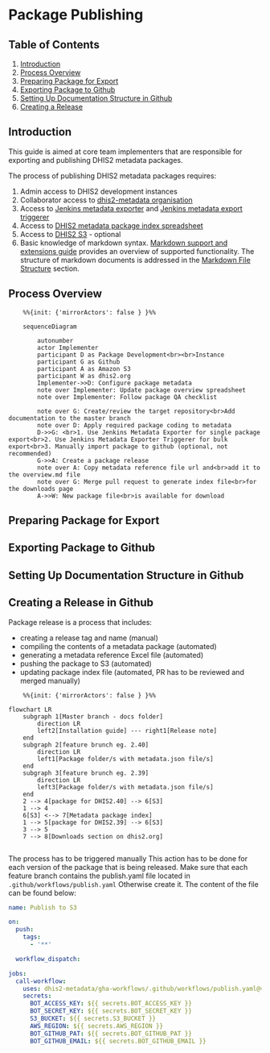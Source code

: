 # Package Publishing

## Table of Contents

1. [Introduction](#introduction)
2. [Process Overview](#process-overview)
3. [Preparing Package for Export](#preparing-package-for-export)
4. [Exporting Package to Github](#exporting-package-to-github)
5. [Setting Up Documentation Structure in Github](#setting-up-documentation-structure-in-github)
6. [Creating a Release](#creating-a-release-in-github)

## Introduction

This guide is aimed at core team implementers that are responsible for exporting and publishing DHIS2 metadata packages.

The process of publishing DHIS2 metadata packages requires:

1. Admin access to DHIS2 development instances
2. Collaborator access to [dhis2-metadata organisation](https://github.com/dhis2-metadata)
3. Access to [Jenkins metadata exporter](https://ci.dhis2.org/job/metadata-exporter) and [Jenkins metadata export triggerer](https://ci.dhis2.org/job/metadata-export-triggerer)
4. Access to [DHIS2 metadata package index spreadsheet](https://docs.google.com/spreadsheets/d/1IIQL2IkGJqiIWLr6Bgg7p9fE78AwQYhHBNGoV-spGOM/edit?usp=sharing)
5. Access to [DHIS2 S3](https://s3.console.aws.amazon.com/s3/home) - optional
6. Basic knowledge of markdown syntax. [Markdown support and extensions guide](https://docs.dhis2.org/en/implement/support-and-documentation/dhis2-documentation-guide.html?h=markdown#markdown_support_and_extensions) provides an overview of supported functionality. The structure of markdown documents is addressed in the [Markdown File Structure](#markdown-file-structure) section.

## Process Overview

``` mermaid
    %%{init: {'mirrorActors': false } }%%

    sequenceDiagram

        autonumber
        actor Implementer
        participant D as Package Development<br><br>Instance
        participant G as Github
        participant A as Amazon S3
        participant W as dhis2.org
        Implementer->>D: Configure package metadata
        note over Implementer: Update package overview spreadsheet
        note over Implementer: Follow package QA checklist

        note over G: Create/review the target repository<br>Add documentation to the master branch
        note over D: Apply required package coding to metadata
        D->>G: <br>1. Use Jenkins Metadata Exporter for single package export<br>2. Use Jenkins Metadata Exporter Triggerer for bulk export<br>3. Manually import package to github (optional, not recommended)
        G->>A: Create a package release
        note over A: Copy metadata reference file url and<br>add it to the overview.md file
        note over G: Merge pull request to generate index file<br>for the downloads page
        A->>W: New package file<br>is available for download
```

## Preparing Package for Export

## Exporting Package to Github

## Setting Up Documentation Structure in Github

## Creating a Release in Github

Package release is a process that includes:

- creating a release tag and name (manual)
- compiling the contents of a metadata package (automated)
- generating a metadata reference Excel file (automated)
- pushing the package to S3 (automated)
- updating package index file (automated, PR has to be reviewed and merged manually)

``` mermaid
    %%{init: {'mirrorActors': false } }%%

flowchart LR
    subgraph 1[Master branch - docs folder]
        direction LR
        left2[Installation guide] --- right1[Release note]
    end
    subgraph 2[feature brunch eg. 2.40]
        direction LR
        left1[Package folder/s with metadata.json file/s]
    end
    subgraph 3[feature brunch eg. 2.39]
        direction LR
        left3[Package folder/s with metadata.json file/s]
    end
    2 --> 4[package for DHIS2.40] --> 6[S3]
    1 --> 4
    6[S3] <--> 7[Metadata package index]
    1 --> 5[package for DHIS2.39] --> 6[S3]
    3 --> 5
    7 --> 8[Downloads section on dhis2.org]
   
```



The process has to be triggered manually
This action has to be done for each version of the package that is being released. Make sure that each feature branch contains the publish.yaml file located in `.github/workflows/publish.yaml` Otherwise create it. The content of the file can be found below:

``` yaml
name: Publish to S3

on:
  push:
    tags:
      - '**'

  workflow_dispatch:

jobs:
  call-workflow:
    uses: dhis2-metadata/gha-workflows/.github/workflows/publish.yaml@v1
    secrets:
      BOT_ACCESS_KEY: ${{ secrets.BOT_ACCESS_KEY }}
      BOT_SECRET_KEY: ${{ secrets.BOT_SECRET_KEY }}
      S3_BUCKET: ${{ secrets.S3_BUCKET }}
      AWS_REGION: ${{ secrets.AWS_REGION }}
      BOT_GITHUB_PAT: ${{ secrets.BOT_GITHUB_PAT }}
      BOT_GITHUB_EMAIL: ${{ secrets.BOT_GITHUB_EMAIL }}
```
